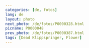 ```yaml
---
categories: [de, fotos]
lang: de
layout: photo
next_photo: /de/fotos/P0000328.html
picname: P0000048
prev_photo: /de/fotos/P0000387.html
tags: [Dead Klippspringer, Flower]
---
```

